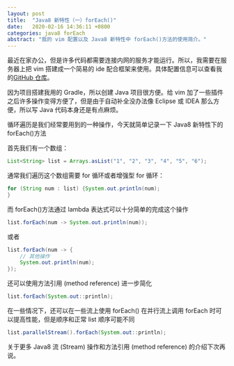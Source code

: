 ```yaml
---
layout: post
title:  "Java8 新特性（一）forEach()"
date:   2020-02-16 14:36:11 +0800
categories: java8 forEach
abstract: "我的 vim 配置以及 Java8 新特性中 forEach()方法的使用简介。"
---
```


最近在家办公，但是许多代码都需要连接内网的服务才能运行。所以，我需要在服务器上把 vim 搭建成一个简易的 ide 配合框架来使用。具体配置信息可以查看我的<a href="https://github.com/Z0nghe/My-Vim-plugin-Configuration" target="_blank">GitHub 仓库</a>。

因为项目搭建我用的 Gradle，所以创建 Java 项目很方便。给 vim 加了一些插件之后许多操作变得方便了，但是由于自动补全没办法像 Eclipse 或 IDEA 那么方便，所以写 Java 代码本身还是有点麻烦。

循环遍历是我们经常要用到的一种操作，今天就简单记录一下 Java8 新特性下的 forEach()方法

首先我们有一个数组：

```java
List<String> list = Arrays.asList("1", "2", "3", "4", "5", "6");

```

通常我们遍历这个数组需要 for 循环或者增强型 for 循环：
```java
for (String num : list) {System.out.println(num);
}
```

而 forEach()方法通过 lambda 表达式可以十分简单的完成这个操作
```java
list.forEach(num -> System.out.println(num));
```

或者
```java
list.forEach(num -> {
    // 其他操作
    System.out.println(num);
});
```

还可以使用方法引用 (method reference) 进一步简化 &nbsp;
```java
list.forEach(System.out::println);
```

在一些情况下，还可以在一些流上使用 forEach()
在并行流上调用 forEach 时可以提高性能，但是顺序和正常 list 顺序可能不同 &nbsp;
```java
list.parallelStream().forEach(System.out::println);
```

关于更多 Java8 流 (Stream) 操作和方法引用 (method reference) 的介绍下次再说。


